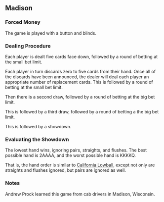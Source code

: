 Madison 
-------

### Forced Money

The game is played with a button and blinds.

### Dealing Procedure

Each player is dealt five cards face down, followed by a round of betting at the
small bet limit.

Each player in turn discards zero to five cards from their hand. Once all of the
discards have been announced, the dealer will deal each player an appropriate
number of replacement cards. This is followed by a round of betting at the small
bet limit.

Then there is a second draw, followed by a round of betting at the big bet limit.

This is followed by a third draw, followed by a round of betting a the big bet limit.

This is followed by a showdown.

### Evaluating the Showdown

The lowest hand wins, ignoring pairs, straights, and flushes.  The best possible
hand is 2AAAA, and the worst possible hand is KKKKQ.

That is, the hand order is similar to [California
Lowball](california-lowball.md), except not only are straights and flushes
ignored, but pairs are ignored as well.

### Notes

Andrew Prock learned this game from cab drivers in Madison, Wisconsin.

